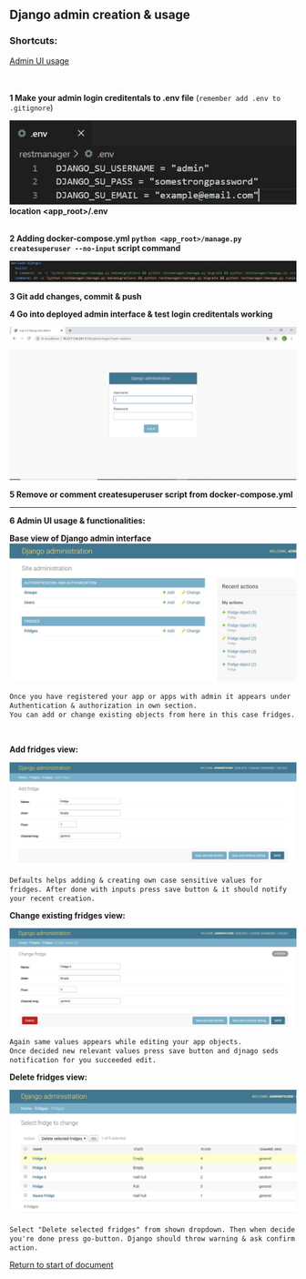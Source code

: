 ## <a id="start"></a>Django admin creation & usage

### Shortcuts:

[Admin UI usage](#admin-ui)
<br>
<br>
<br>

**1 Make your admin login creditentals to .env file** (`remember add .env to .gitignore`)

<img src="../restmanager/frontend/static/dotenv_example.jpg"/>**location <app_root>/.env**
<br/>
<br/>

**2 Adding docker-compose.yml `python <app_root>/manage.py createsuperuser --no-input` script command**

<img src="../restmanager/frontend/static/compose.yml_example.jpg"/>

**3 Git add changes, commit & push**

**4 Go into deployed admin interface & test login creditentals working**

<img src="../restmanager/frontend/static/suLogin.jpg" />


**5 Remove or comment createsuperuser script from docker-compose.yml**
<br>

****

**<a id="admin-ui"></a>6 Admin UI usage & functionalities:**
<br>

**Base view of Django admin interface**
<img src="../restmanager/frontend/static/suBaseView.jpg" />
<br>

    Once you have registered your app or apps with admin it appears under Authentication & authorization in own section.
    You can add or change existing objects from here in this case fridges.
<br>

**Add fridges view:**

<img src="../restmanager/frontend/static/addFridge.jpg" />

    Defaults helps adding & creating own case sensitive values for fridges. After done with inputs press save button & it should notify your recent creation.

**Change existing fridges view:**

<img src="../restmanager/frontend/static/changeFridge.jpg" />

    Again same values appears while editing your app objects.
    Once decided new relevant values press save button and djnago seds notification for you succeeded edit.  

**Delete fridges view:**

<img src="../restmanager/frontend/static/delFridges.jpg" />

    Select "Delete selected fridges" from shown dropdown. Then when decide you're done press go-button. Django should throw warning & ask confirm action. 

[Return to start of document](#start)